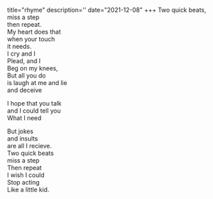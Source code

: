 title="rhyme"
description=''
date="2021-12-08"
+++
Two quick beats,     
miss a step     
then repeat.     
My heart does that     
when your touch     
it needs.     
I cry and I     
Plead, and I     
Beg on my knees,     
But all you do     
is laugh at me and lie     
and deceive     
     
I hope that you talk     
and I could tell you     
What I need     
     
But jokes     
and insults     
are all I recieve.     
Two quick beats     
miss a step     
Then repeat     
I wish I could     
Stop acting     
Like a little kid.     
     
     
